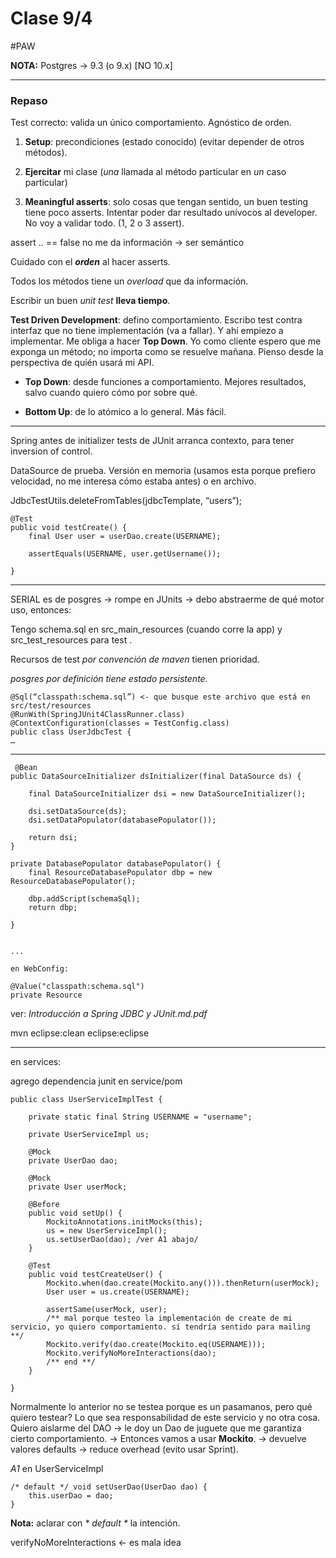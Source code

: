 # Clase 9/4
#PAW

**NOTA:** Postgres -> 9.3  (o 9.x) [NO 10.x]

- - - -

### Repaso

Test correcto: valida un único comportamiento. Agnóstico de orden.

1. **Setup**: precondiciones (estado conocido) (evitar depender de otros métodos).

2. **Ejercitar** mi clase (_una_ llamada al método particular en _un_ caso particular)

3. **Meaningful asserts**: solo cosas que tengan sentido, un buen testing tiene poco asserts. Intentar poder dar resultado unívocos al developer. No voy a validar todo. (1, 2 o 3 assert). 

assert .. == false no me da información -> ser semántico

Cuidado con el **_orden_** al hacer asserts.

Todos los métodos tiene un _overload_ que da información.

Escribir un buen _unit test_ **lleva tiempo**.

**Test Driven Development**: defino comportamiento. Escribo test contra interfaz que no tiene implementación (va a fallar). Y ahí empiezo a implementar. Me obliga a hacer **Top Down**. Yo como cliente espero que me exponga un método; no importa como se resuelve mañana.
Pienso desde la perspectiva de quién usará mi API.

* **Top Down**: desde funciones a comportamiento. Mejores resultados, salvo cuando quiero cómo por sobre qué.

* **Bottom Up**: de lo atómico a lo general. Más fácil.

- - - -

Spring antes de initializer tests de JUnit arranca contexto, para tener inversion of control.

DataSource de prueba. Versión en memoria (usamos esta porque prefiero velocidad, no me interesa cómo estaba antes) o en archivo.

JdbcTestUtils.deleteFromTables(jdbcTemplate, “users”);

```
@Test
public void testCreate() {
	final User user = userDao.create(USERNAME);

	assertEquals(USERNAME, user.getUsername());

}
```

- - - -

SERIAL es de posgres -> rompe en JUnits -> debo abstraerme de qué motor uso, entonces:

Tengo schema.sql en src_main_resources (cuando corre la app) y src_test_resources para test .

Recursos de test _por convención de maven_ tienen prioridad.

_posgres por definición tiene estado persistente._

```
@Sql(“classpath:schema.sql”) <- que busque este archivo que está en src/test/resources
@RunWith(SpringJUnit4ClassRunner.class)
@ContextConfiguration(classes = TestConfig.class)
public class UserJdbcTest {
…
```

- - - -
```
 @Bean
public DataSourceInitializer dsInitializer(final DataSource ds) {

	final DataSourceInitializer dsi = new DataSourceInitializer();

	dsi.setDataSource(ds);
	dsi.setDataPopulator(databasePopulator());

	return dsi;
}

private DatabasePopulator databasePopulator() {
	final ResourceDatabasePopulator dbp = new ResourceDatabasePopulator();

	dbp.addScript(schemaSql);
	return dbp;

}


...

en WebConfig:

@Value("classpath:schema.sql")
private Resource

```

ver: _Introducción a Spring JDBC y JUnit.md.pdf_

mvn eclipse:clean eclipse:eclipse

- - - -

en services:

agrego dependencia junit en service/pom

```
public class UserServiceImplTest {

	private static final String USERNAME = "username";

	private UserServiceImpl us;

	@Mock
	private UserDao dao;

	@Mock
	private User userMock;

	@Before
	public void setUp() {
		MockitoAnnotations.initMocks(this);
		us = new UserServiceImpl();
		us.setUserDao(dao); /ver A1 abajo/
	}

	@Test
	public void testCreateUser() {
		Mockito.when(dao.create(Mockito.any())).thenReturn(userMock);
		User user = us.create(USERNAME);

		assertSame(userMock, user);
		/** mal porque testeo la implementación de create de mi servicio, yo quiero comportamiento. sí tendría sentido para mailing **/
		Mockito.verify(dao.create(Mockito.eq(USERNAME)));
		Mockito.verifyNoMoreInteractions(dao);
		/** end **/
	}

}

```

Normalmente lo anterior no se testea porque es un pasamanos, pero qué quiero testear? Lo que sea responsabilidad de este servicio y no otra cosa. Quiero aislarme del DAO -> le doy un Dao de juguete que me garantiza cierto comportamiento. -> Entonces vamos a usar **Mockito**. -> devuelve valores defaults -> reduce overhead (evito usar Sprint).


_A1_
en UserServiceImpl
```
/* default */ void setUserDao(UserDao dao) {
	this.userDao = dao;
}
```


**Nota:** aclarar con _* default *_ la intención.

verifyNoMoreInteractions <- es mala idea




